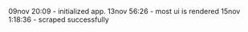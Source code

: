 09nov 20:09 - initialized app.
13nov 56:26 - most ui is rendered
15nov 1:18:36 - scraped successfully